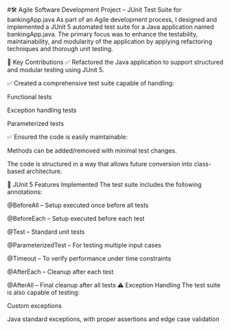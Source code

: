 #🛠️ Agile Software Development Project – JUnit Test Suite for bankingApp.java
As part of an Agile development process, I designed and implemented a JUnit 5 automated test suite for a Java application named bankingApp.java. The primary focus was to enhance the testability, maintainability, and modularity of the application by applying refactoring techniques and thorough unit testing.

📌 Key Contributions
✅ Refactored the Java application to support structured and modular testing using JUnit 5.

✅ Created a comprehensive test suite capable of handling:

Functional tests

Exception handling tests

Parameterized tests

✅ Ensured the code is easily maintainable:

Methods can be added/removed with minimal test changes.

The code is structured in a way that allows future conversion into class-based architecture.

🧪 JUnit 5 Features Implemented
The test suite includes the following annotations:

@BeforeAll – Setup executed once before all tests

@BeforeEach – Setup executed before each test

@Test – Standard unit tests

@ParameterizedTest – For testing multiple input cases

@Timeout – To verify performance under time constraints

@AfterEach – Cleanup after each test

@AfterAll – Final cleanup after all tests
⚠️ Exception Handling
The test suite is also capable of testing:

Custom exceptions

Java standard exceptions, with proper assertions and edge case validation

